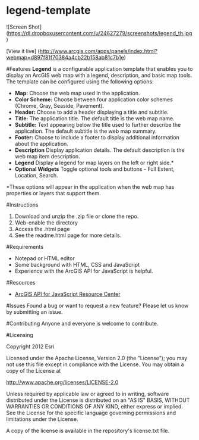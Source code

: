 legend-template
===============
![Screen Shot] (https://dl.dropboxusercontent.com/u/24627279/screenshots/legend_th.jpg)

[View it live] (http://www.arcgis.com/apps/panels/index.html?webmap=d897f81f70384a4cb22b158ab81c7b1e)

#Features
**Legend** is a configurable application template that enables you to display an ArcGIS web map with a legend, description, and basic map tools. The template can be configured using the following options:
 - **Map:** Choose the web map used in the application. 
 - **Color Scheme:** Choose between four application color schemes (Chrome, Gray, Seaside, Pavement).
 - **Header:** Choose to add a header displaying a title and subtitle.
 - **Title:** The application title. The default title is the web map name.
 - **Subtitle:** Text appearing below the title used to further describe the application. The default subtitle is the web map summary.
 - **Footer:**  Choose to include a footer to display additional information about the application.
 - **Description** Display application details. The default description is the web map item description.
 - **Legend** Display a legend for map layers on the left or right side.*
 - **Optional Widgets** Toggle optional tools and buttons - Full Extent, Location, Search.
 
*These options will appear in the application when the web map has properties or layers that support them.

#Instructions

1. Download and unzip the .zip file or clone the repo. 
2. Web-enable the directory
3. Access the .html page 
4. See the readme.html page for more details. 


#Requirements

- Notepad or HTML editor
- Some background with HTML, CSS and JavaScript
- Experience with the ArcGIS API for JavaScript is helpful. 

#Resources

- [ArcGIS API for JavaScript Resource Center](http://help.arcgis.com/en/webapi/javascript/arcgis/index.html)

#Issues
Found a bug or want to request a new feature? Please let us know by submitting an issue. 

#Contributing
Anyone and everyone is welcome to contribute. 

#Licensing 

Copyright 2012 Esri

Licensed under the Apache License, Version 2.0 (the "License"); you may not use this file except in compliance with the License. You may obtain a copy of the License at

http://www.apache.org/licenses/LICENSE-2.0

Unless required by applicable law or agreed to in writing, software distributed under the License is distributed on an "AS IS" BASIS, WITHOUT WARRANTIES OR CONDITIONS OF ANY KIND, either express or implied. See the License for the specific language governing permissions and limitations under the License.

A copy of the license is available in the repository's license.txt file.

